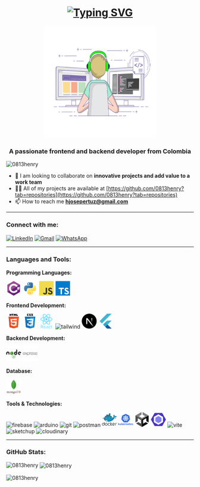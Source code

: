 <h1 align="center">
  <a href="https://git.io/typing-svg">
    <img src="https://readme-typing-svg.demolab.com?font=Fira+Code&pause=1000&color=6793F7&width=435&lines=Hi%2C+everyone!+I'm+Henry.;Welcome+to+my+GitHub+profile!" alt="Typing SVG" />
  </a>
</h1>

<p align="center">
  <img src="https://raw.githubusercontent.com/mikonoid/mikonoid/main/images/gifs/coder3.gif" alt="Coder GIF" width="300" height="300">
</p>

<h3 align="center">A passionate frontend and backend developer from Colombia</h3>

<p align="left">
  <img src="https://komarev.com/ghpvc/?username=0813henry&label=Profile%20views&color=0e75b6&style=flat" alt="0813henry" />
</p>

- 👯 I am looking to collaborate on **innovative projects and add value to a work team**
- 👨‍💻 All of my projects are available at [https://github.com/0813henry?tab=repositories](https://github.com/0813henry?tab=repositories)
- 📫 How to reach me **hjosepertuz@gmail.com**

---

<h3 align="left">Connect with me:</h3>
<p align="left">
  <a href="https://www.linkedin.com/in/your-profile" target="blank"><img align="center" src="https://cdn-icons-png.flaticon.com/512/174/174857.png" alt="LinkedIn" height="30" width="30" /></a>
  <a href="mailto:hjosepertuz@gmail.com" target="blank"><img align="center" src="https://cdn-icons-png.flaticon.com/512/732/732200.png" alt="Gmail" height="30" width="30" /></a>
  <a href="https://wa.me/573046659594" target="blank"><img align="center" src="https://cdn-icons-png.flaticon.com/512/733/733585.png" alt="WhatsApp" height="30" width="30" /></a>
</p>

---

<h3 align="left">Languages and Tools:</h3>

**Programming Languages:**

<p align="left">
  <img src="https://raw.githubusercontent.com/devicons/devicon/master/icons/csharp/csharp-original.svg" alt="csharp" width="40" height="40"/>
  <img src="https://raw.githubusercontent.com/devicons/devicon/master/icons/python/python-original.svg" alt="python" width="40" height="40"/>
  <img src="https://raw.githubusercontent.com/devicons/devicon/master/icons/javascript/javascript-original.svg" alt="javascript" width="40" height="40"/>
  <img src="https://raw.githubusercontent.com/devicons/devicon/master/icons/typescript/typescript-original.svg" alt="typescript" width="40" height="40"/>
</p>

**Frontend Development:**

<p align="left">
  <img src="https://raw.githubusercontent.com/devicons/devicon/master/icons/html5/html5-original-wordmark.svg" alt="html5" width="40" height="40"/>
  <img src="https://raw.githubusercontent.com/devicons/devicon/master/icons/css3/css3-original-wordmark.svg" alt="css3" width="40" height="40"/>
  <img src="https://raw.githubusercontent.com/devicons/devicon/master/icons/react/react-original-wordmark.svg" alt="react" width="40" height="40"/>
  <img src="https://www.vectorlogo.zone/logos/tailwindcss/tailwindcss-icon.svg" alt="tailwind" width="40" height="40"/>
  <img src="https://raw.githubusercontent.com/devicons/devicon/master/icons/nextjs/nextjs-original.svg" alt="nextjs" width="40" height="40"/>
  <img src="https://raw.githubusercontent.com/devicons/devicon/master/icons/flutter/flutter-original.svg" alt="flutter" width="40" height="40"/>
</p>

**Backend Development:**

<p align="left">
  <img src="https://raw.githubusercontent.com/devicons/devicon/master/icons/nodejs/nodejs-original-wordmark.svg" alt="nodejs" width="40" height="40"/>
  <img src="https://raw.githubusercontent.com/devicons/devicon/master/icons/express/express-original-wordmark.svg" alt="express" width="40" height="40"/>
</p>

**Database:**

<p align="left">
  <img src="https://raw.githubusercontent.com/devicons/devicon/master/icons/mongodb/mongodb-original-wordmark.svg" alt="mongodb" width="40" height="40"/>
</p>

**Tools & Technologies:**

<p align="left">
  <img src="https://www.vectorlogo.zone/logos/firebase/firebase-icon.svg" alt="firebase" width="40" height="40"/>
  <img src="https://cdn.worldvectorlogo.com/logos/arduino-1.svg" alt="arduino" width="40" height="40"/>
  <img src="https://www.vectorlogo.zone/logos/git-scm/git-scm-icon.svg" alt="git" width="40" height="40"/>
  <img src="https://www.vectorlogo.zone/logos/getpostman/getpostman-icon.svg" alt="postman" width="40" height="40"/>
  <img src="https://raw.githubusercontent.com/devicons/devicon/master/icons/docker/docker-original-wordmark.svg" alt="docker" width="40" height="40"/>
  <img src="https://raw.githubusercontent.com/devicons/devicon/master/icons/kubernetes/kubernetes-plain-wordmark.svg" alt="kubernetes" width="40" height="40"/>
  <img src="https://raw.githubusercontent.com/devicons/devicon/master/icons/unity/unity-original.svg" alt="unity" width="40" height="40"/>
  <img src="https://raw.githubusercontent.com/devicons/devicon/master/icons/eslint/eslint-original.svg" alt="eslint" width="40" height="40"/>
  <img src="https://www.vectorlogo.zone/logos/vitejsdev/vitejsdev-icon.svg" alt="vite" width="40" height="40"/>
  <img src="https://cdn.jsdelivr.net/gh/devicons/devicon/icons/sketchup/sketchup-original.svg" alt="sketchup" width="40" height="40"/>
  <img src="https://www.vectorlogo.zone/logos/cloudinary/cloudinary-icon.svg" alt="cloudinary" width="40" height="40"/>
</p>

---

<h3 align="left">GitHub Stats:</h3>
<p><img align="left" src="https://github-readme-stats.vercel.app/api/top-langs?username=0813henry&show_icons=true&locale=en&layout=compact&theme=dark" alt="0813henry" /></p>
<p>&nbsp;<img align="center" src="https://github-readme-stats.vercel.app/api?username=0813henry&show_icons=true&locale=en&theme=dark" alt="0813henry" /></p>
<p><img align="center" src="https://github-readme-streak-stats.herokuapp.com/?user=0813henry&theme=dark" alt="0813henry" /></p>
